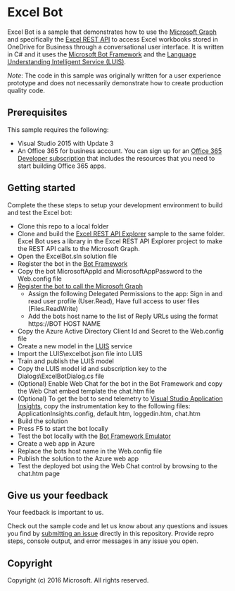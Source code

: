 # Excel Bot

Excel Bot is a sample that demonstrates how to use the [Microsoft Graph](https://graph.microsoft.io) and specifically the [Excel REST API](https://graph.microsoft.io/en-us/docs/api-reference/v1.0/resources/excel) to access Excel workbooks stored in OneDrive for Business through a conversational user interface. It is written in C# and it uses the [Microsoft Bot Framework](https://dev.botframework.com/) and the [Language Understanding Intelligent Service (LUIS)](https://www.luis.ai/).

*Note*: The code in this sample was originally written for a user experience prototype and does not necessarily demonstrate how to create production quality code.

## Prerequisites ##

This sample requires the following:  

  * Visual Studio 2015 with Update 3
  * An Office 365 for business account. You can sign up for an [Office 365 Developer subscription](https://msdn.microsoft.com/en-us/office/office365/howto/setup-development-environment) that includes the resources that you need to start building Office 365 apps.

## Getting started ##

Complete the these steps to setup your development environment to build and test the Excel bot:

  * Clone this repo to a local folder
  * Clone and build the [Excel REST API Explorer](https://github.com/microsoftgraph/uwp-csharp-excel-snippets-rest-sample) sample to the same folder. Excel Bot uses a library in the Excel REST API Explorer project to make the REST API calls to the Microsoft Graph.
  * Open the ExcelBot.sln solution file
  * Register the bot in the [Bot Framework](https://dev.botframework.com/bots/new)
  * Copy the bot MicrosoftAppId and MicrosoftAppPassword to the Web.config file
  * [Register the bot to call the Microsoft Graph](http://dev.office.com/app-registration)
    - Assign the following Delegated Permissions to the app: Sign in and read user profile (User.Read), Have full access to user files (Files.ReadWrite)
    - Add the bots host name to the list of Reply URLs using the format https://BOT HOST NAME
  * Copy the Azure Active Directory Client Id and Secret to the Web.config file
  * Create a new model in the [LUIS](http://luis.ai) service
  * Import the LUIS\excelbot.json file into LUIS
  * Train and publish the LUIS model
  * Copy the LUIS model id and subscription key to the Dialogs\ExcelBotDialog.cs file
  * (Optional) Enable Web Chat for the bot in the Bot Framework and copy the Web Chat embed template the chat.htm file
  * (Optional) To get the bot to send telemetry to [Visual Studio Application Insights](https://azure.microsoft.com/en-us/services/application-insights/), copy the instrumentation key to the following files: ApplicationInsights.config, default.htm, loggedin.htm, chat.htm
  * Build the solution
  * Press F5 to start the bot locally
  * Test the bot locally with the [Bot Framework Emulator](https://docs.botframework.com/en-us/tools/bot-framework-emulator)
  * Create a web app in Azure
  * Replace the bots host name in the Web.config file
  * Publish the solution to the Azure web app
  * Test the deployed bot using the Web Chat control by browsing to the chat.htm page  
  
## Give us your feedback

Your feedback is important to us.  

Check out the sample code and let us know about any questions and issues you find by [submitting an issue](https://github.com/microsoftgraph/botframework-csharp-excelbot-rest-sample/issues) directly in this repository. Provide repro steps, console output, and error messages in any issue you open.

## Copyright

Copyright (c) 2016 Microsoft. All rights reserved.
  
